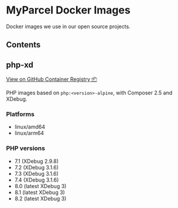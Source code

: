 # MyParcel Docker Images

Docker images we use in our open source projects.

## Contents

## php-xd

[View on GitHub Container Registry 📦](https://ghcr.io/myparcelnl/php-xd)

PHP images based on `php:<version>-alpine`, with Composer 2.5 and XDebug.

### Platforms

- linux/amd64
- linux/arm64

### PHP versions

- 7.1 (XDebug 2.9.8)
- 7.2 (XDebug 3.1.6)
- 7.3 (XDebug 3.1.6)
- 7.4 (XDebug 3.1.6)
- 8.0 (latest XDebug 3)
- 8.1 (latest XDebug 3)
- 8.2 (latest XDebug 3)
